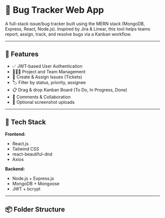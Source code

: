 # 🐛 Bug Tracker Web App

A full-stack issue/bug tracker built using the MERN stack (MongoDB, Express, React, Node.js). Inspired by Jira & Linear, this tool helps teams report, assign, track, and resolve bugs via a Kanban workflow.

---

## 🚀 Features

- ✅ JWT-based User Authentication
- 🧑‍🤝‍🧑 Project and Team Management
- 🐞 Create & Assign Issues (Tickets)
- 🏷️ Filter by status, priority, assignee
- 📋 Drag & drop Kanban Board (To Do, In Progress, Done)
- 💬 Comments & Collaboration
- 📎 Optional screenshot uploads

---

## 📁 Tech Stack

**Frontend:**
- React.js
- Tailwind CSS
- react-beautiful-dnd
- Axios

**Backend:**
- Node.js + Express.js
- MongoDB + Mongoose
- JWT + bcrypt

---

## 📦 Folder Structure

